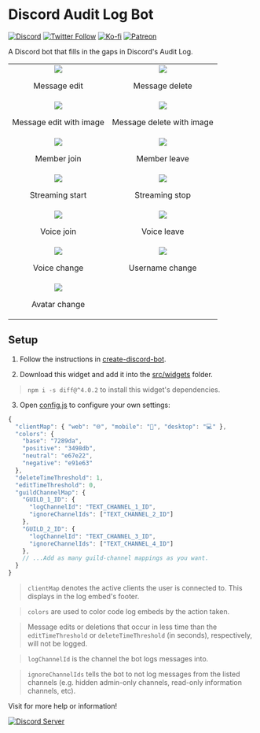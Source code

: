 # Discord Audit Log Bot

[![Discord](https://discordapp.com/api/guilds/258167954913361930/embed.png)](https://discord.gg/WjEFnzC) [![Twitter Follow](https://img.shields.io/twitter/follow/peterthehan.svg?style=social)](https://twitter.com/peterthehan) [![Ko-fi](https://img.shields.io/badge/Donate-Ko--fi-F16061.svg?logo=ko-fi)](https://ko-fi.com/peterthehan) [![Patreon](https://img.shields.io/badge/Donate-Patreon-F96854.svg?logo=patreon)](https://www.patreon.com/peterthehan)

A Discord bot that fills in the gaps in Discord's Audit Log.

|                                                                                                                                                                    |                                                                                                                                                                        |
| :----------------------------------------------------------------------------------------------------------------------------------------------------------------: | :--------------------------------------------------------------------------------------------------------------------------------------------------------------------: |
|           <img src="https://raw.githubusercontent.com/peterthehan/assets/master/repositories/discord-audit-log-bot/messageEdit.png"> <p>Message edit</p>           |           <img src="https://raw.githubusercontent.com/peterthehan/assets/master/repositories/discord-audit-log-bot/messageDelete.png"> <p>Message delete</p>           |
| <img src="https://raw.githubusercontent.com/peterthehan/assets/master/repositories/discord-audit-log-bot/messageEditWithImage.png"> <p>Message edit with image</p> | <img src="https://raw.githubusercontent.com/peterthehan/assets/master/repositories/discord-audit-log-bot/messageDeleteWithImage.png"> <p>Message delete with image</p> |
|            <img src="https://raw.githubusercontent.com/peterthehan/assets/master/repositories/discord-audit-log-bot/memberJoin.png"> <p>Member join</p>            |             <img src="https://raw.githubusercontent.com/peterthehan/assets/master/repositories/discord-audit-log-bot/memberLeave.png"> <p>Member leave</p>             |
|        <img src="https://raw.githubusercontent.com/peterthehan/assets/master/repositories/discord-audit-log-bot/streamingStart.png"> <p>Streaming start</p>        |           <img src="https://raw.githubusercontent.com/peterthehan/assets/master/repositories/discord-audit-log-bot/streamingStop.png"> <p>Streaming stop</p>           |
|             <img src="https://raw.githubusercontent.com/peterthehan/assets/master/repositories/discord-audit-log-bot/voiceJoin.png"> <p>Voice join</p>             |              <img src="https://raw.githubusercontent.com/peterthehan/assets/master/repositories/discord-audit-log-bot/voiceLeave.png"> <p>Voice leave</p>              |
|           <img src="https://raw.githubusercontent.com/peterthehan/assets/master/repositories/discord-audit-log-bot/voiceChange.png"> <p>Voice change</p>           |          <img src="https://raw.githubusercontent.com/peterthehan/assets/master/repositories/discord-audit-log-bot/usernameChange.png"> <p>Username change</p>          |
|          <img src="https://raw.githubusercontent.com/peterthehan/assets/master/repositories/discord-audit-log-bot/avatarChange.png"> <p>Avatar change</p>          |                                                                                                                                                                        |

## Setup

1. Follow the instructions in [create-discord-bot](https://github.com/peterthehan/create-discord-bot).

2. Download this widget and add it into the [src/widgets](https://github.com/peterthehan/create-discord-bot/tree/master/app/src/widgets) folder.

> `npm i -s diff@^4.0.2` to install this widget's dependencies.

3. Open [config.js](https://github.com/peterthehan/discord-audit-log-bot/blob/master/config.js) to configure your own settings:

```js
{
  "clientMap": { "web": "🌐", "mobile": "📱", "desktop": "💻" },
  "colors": {
    "base": "7289da",
    "positive": "3498db",
    "neutral": "e67e22",
    "negative": "e91e63"
  },
  "deleteTimeThreshold": 1,
  "editTimeThreshold": 0,
  "guildChannelMap": {
    "GUILD_1_ID": {
      "logChannelId": "TEXT_CHANNEL_1_ID",
      "ignoreChannelIds": ["TEXT_CHANNEL_2_ID"]
    },
    "GUILD_2_ID": {
      "logChannelId": "TEXT_CHANNEL_3_ID",
      "ignoreChannelIds": ["TEXT_CHANNEL_4_ID"]
    },
    // ...Add as many guild-channel mappings as you want.
  }
}
```

> `clientMap` denotes the active clients the user is connected to. This displays in the log embed's footer.

> `colors` are used to color code log embeds by the action taken.

> Message edits or deletions that occur in less time than the `editTimeThreshold` or `deleteTimeThreshold` (in seconds), respectively, will not be logged.

> `logChannelId` is the channel the bot logs messages into.

> `ignoreChannelIds` tells the bot to not log messages from the listed channels (e.g. hidden admin-only channels, read-only information channels, etc).

Visit for more help or information!

<a href="https://discord.gg/WjEFnzC">
  <img src="https://discordapp.com/api/guilds/258167954913361930/embed.png?style=banner2" title="Discord Server"/>
</a>
